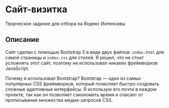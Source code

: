# Сайт-визитка
Творческое задание для отбора на Яндекс Интенсивы

## Описание
Сайт сделан с помощью Bootstrap 5 в виде двух файлов: `index.html` для самой страницы и `index.css` для стилей. Я решил, что не стоит усложнять этот сайт, поэтому не использовал никаких фреймворков JavaScript.

Почему я использовал Bootstrap?
Bootstrap — один из самых популярных CSS фреймворков, который позволяет быстро создовать сложные адаптивные интерфейсы. Я использую его почти в каждом проекте, так как он позволяет сэкономить время и спасает от прописывания множества медиа-запросов CSS.
